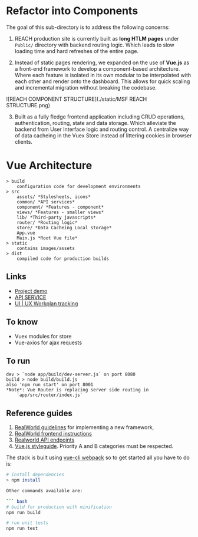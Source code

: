 # Refactor into Components
The goal of this sub-directory is to address the following concerns:

1. REACH production site is currently built as **long HTLM pages** under `Public/` directory with backend routing logic. Which leads to slow loading time and hard refreshes of the entire page.

2. Instead of static pages rendering, we expanded on the use of **Vue.js** as a front-end framework to develop a component-based architecture. Where each feature is isolated in its own modular to be interpolated with each other and render onto the dashboard. This allows for quick scaling and incremental migration without breaking the codebase.

![REACH COMPONENT STRUCTURE](./static/MSF REACH STRUCTURE.png)

3. Built as a fully fledge frontend application including CRUD operations, authentication, routing, state and data storage. Which alleviate the backend from User Interface logic and routing control. A centralize way of data cacheing in the Vuex Store instead of littering cookies in browser clients.

# Vue Architecture

    > build
        configuration code for development environments
    > src
        assets/ *Stylesheets, icons*
        common/ *API services*
        component/ *Features - component*
        views/ *Features - smaller views*
        lib/ *Third-party javascripts*
        router/ *Routing logic*
        store/ *Data Cacheing Local storage*
        App.vue
        Main.js *Root Vue file*
    > static
        contains images/assets
    > dist
        compiled code for production builds

## Links
- [Project demo](https://ux.msf-reach.org/#/)
- [API SERVICE](https://github.com/MSFREACH/msf-reach/blob/ux/navigation/app/src/common/api.service.js)
- [UI | UX Workplan tracking](https://github.com/MSFREACH/msf-reach/projects/1)


## To know
- Vuex modules for store
- Vue-axios for ajax requests

## To run
    dev > `node app/build/dev-server.js` on port 8080
    build > node build/build.js
    also 'npm run start' on port 8001
    *Note*: Vue Router is replacing server side routing in
        `app/src/router/index.js`

## Reference guides

1. [RealWorld guidelines](https://github.com/gothinkster/realworld/tree/master/spec) for implementing a new framework,
2. [RealWorld frontend instructions](https://github.com/gothinkster/realworld-starter-kit/blob/master/FRONTEND_INSTRUCTIONS.md)
3. [Realworld API endpoints](https://github.com/gothinkster/realworld/tree/master/api)
4. [Vue.js styleguide](https://vuejs.org/v2/style-guide/index.html). Priority A and B categories must be respected.

The stack is built using [vue-cli webpack](https://github.com/vuejs-templates/webpack) so to get started all you have to do is:

``` bash
# install dependencies
> npm install

Other commands available are:

``` bash
# build for production with minification
npm run build

# run unit tests
npm run test
```
